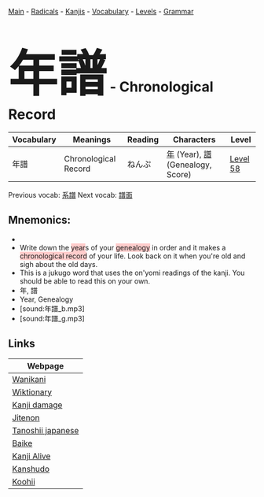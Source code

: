 <style> bigfont {font-size: 100px}</style>
[Main](../README.md) -
[Radicals](../radicals.md) -
[Kanjis](../kanjis.md) -
[Vocabulary](../vocabulary.md) -
[Levels](../levels.md) -
[Grammar](../grammar.md)
# <bigfont> 年譜</bigfont> - Chronological Record 

| Vocabulary | Meanings | Reading | Characters | Level |
| --- | --- | --- | --- | --- |
| 年譜 | Chronological Record | ねんぷ |  [年](../kanjis/年.md) (Year), [譜](../kanjis/譜.md) (Genealogy, Score) | [Level 58](../levels/wk_level58.md) |

Previous vocab: [系譜](系譜.md) Next vocab: [譜面](譜面.md) 

## Mnemonics:

* 
* Write down the <span style="background-color:#ffcccb"> year</span>s of your <span style="background-color:#ffcccb"> genealogy</span> in order and it makes a <span style="background-color:#ffcccb"> chronological record</span> of your life. Look back on it when you're old and sigh about the old days.
* This is a jukugo word that uses the on'yomi readings of the kanji. You should be able to read this on your own.
* 年, 譜
* Year, Genealogy
* [sound:年譜_b.mp3]
* [sound:年譜_g.mp3]


## Links 

| Webpage |
| --- |
| [Wanikani          ](https://www.wanikani.com/kanji/年譜) |
| [Wiktionary        ](https://en.wiktionary.org/wiki/年譜) |
| [Kanji damage      ](http://www.kanjidamage.com/kanji/search?utf8=✓&q=年譜) |
| [Jitenon           ](https://jitenon.com/kanji/年譜) |
| [Tanoshii japanese ](https://www.tanoshiijapanese.com/dictionary/kanji.cfm?k=年譜) |
| [Baike             ](https://baike.baidu.com/item/年譜) |
| [Kanji Alive       ](https://app.kanjialive.com/年譜) |
| [Kanshudo          ](https://www.kanshudo.com/searchmn?q=年譜) |
| [Koohii            ](https://kanji.koohii.com/study/kanji/年譜) |
